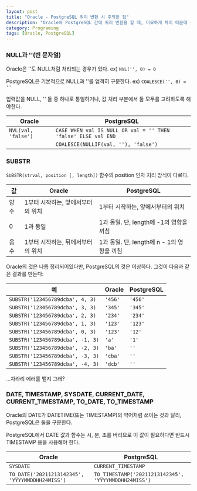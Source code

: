 ```yaml
---
layout: post
title: "Oracle - PostgreSQL 쿼리 변환 시 주의할 점"
description: "Oracle와 PostgreSQL 간에 쿼리 변환을 할 때, 미묘하게 차이 때문에 실수하기 쉬운 것들을 모아본다."
category: Programing
tags: [Oracle, PostgreSQL]
---
```


### NULL과 ''(빈 문자열)

Oracle은 ''도 NULL처럼 처리되는 경우가 있다.
ex) `NVL('', 0) = 0`

PostgreSQL은 기본적으로 NULL과 ''를 엄격히 구분한다.
ex) `COALESCE('', 0) = ''`

입력값을 NULL, '' 둘 중 하나로 통일하거나,
값 처리 부분에서 둘 모두를 고려하도록 해야한다.

Oracle              | PostgreSQL
--------------------|--------------------------------------------------------------
`NVL(val, 'false')` | `CASE WHEN val IS NULL OR val = '' THEN 'false' ELSE val END`
                    | `COALESCE(NULLIF(val, ''), 'false')`



### SUBSTR

`SUBSTR(strval, position [, length])` 함수의 position 인자 처리 방식이 다르다.

값   | Oracle                            | PostgreSQL
-----|-----------------------------------|---------------------------------------------
양수 | 1부터 시작하는, 앞에서부터의 위치 | 1부터 시작하는, 앞에서부터의 위치
0    | 1과 동일                          | 1과 동일. 단, length에 -1의 영향을 끼침
음수 | 1부터 시작하는, 뒤에서부터의 위치 | 1과 동일. 단, length에 n - 1의 영향을 끼침

Oracle의 것은 나름 정리되어있다만, PostgreSQL의 것은 이상하다.
그것이 다음과 같은 결과를 만든다:

예                               | Oracle  | PostgreSQL
---------------------------------|---------|------------
`SUBSTR('123456789dcba', 4, 3)`  | `'456'` | `'456'`
`SUBSTR('123456789dcba', 3, 3)`  | `'345'` | `'345'`
`SUBSTR('123456789dcba', 2, 3)`  | `'234'` | `'234'`
`SUBSTR('123456789dcba', 1, 3)`  | `'123'` | `'123'`
`SUBSTR('123456789dcba', 0, 3)`  | `'123'` | `'12'`
`SUBSTR('123456789dcba', -1, 3)` | `'a'`   | `'1'`
`SUBSTR('123456789dcba', -2, 3)` | `'ba'`  | `''`
`SUBSTR('123456789dcba', -3, 3)` | `'cba'` | `''`
`SUBSTR('123456789dcba', -4, 3)` | `'dcb'` | `''`

...차라리 에러를 뱉지 그래?



### DATE, TIMESTAMP, SYSDATE, CURRENT_DATE, CURRENT_TIMESTAMP, TO_DATE, TO_TIMESTAMP

Oracle의 DATE가 DATETIME(또는 TIMESTAMP)의 약어처럼 쓰이는 것과 달리,
PostgreSQL은 둘을 구분한다.

PostgreSQL에서 DATE 값과 함수는 시, 분, 초를 버리므로
이 값이 필요하다면 반드시 TIMESTAMP 용을 사용해야 한다.

Oracle                                          | PostgreSQL
------------------------------------------------|-----------------------------------------------------
`SYSDATE`                                       | `CURRENT_TIMESTAMP`
`TO_DATE('20211213142345', 'YYYYMMDDHH24MISS')` | `TO_TIMESTAMP('20211213142345', 'YYYYMMDDHH24MISS')`
